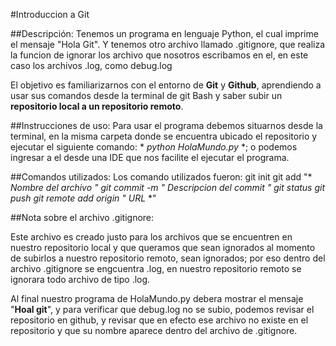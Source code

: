 #Introduccion a Git

##Descripción:
Tenemos un programa en lenguaje Python, el cual imprime el mensaje "Hola Git".
Y tenemos otro archivo llamado .gitignore, que realiza la funcion de ignorar los archivo que nosotros
escribamos en el, en este caso los archivos .log, como debug.log

El objetivo es familiarizarnos con el entorno de **Git** y **Github**, aprendiendo a usar sus comandos
desde la terminal de git Bash y saber subir un **repositorio local a un repositorio remoto**.

##Instrucciones de uso:
Para usar el programa debemos situarnos desde la terminal, en la misma carpeta donde se encuentra ubicado
el repositorio y ejecutar el siguiente comando: * *python HolaMundo.py* *; o podemos ingresar a el desde una IDE
que nos facilite el ejecutar el programa.

##Comandos utilizados:
Los comando utilizados fueron:
git init
git add "* *Nombre del archivo* *"
git commit -m "* *Descripcion del commit* *"
git status
git push
git remote add origin "* *URL* *"

##Nota sobre el archivo .gitignore:

Este archivo es creado justo para los archivos que se encuentren en nuestro repositorio local y que queramos que
sean ignorados al momento de subirlos a nuestro repositorio remoto, sean ignorados; por eso dentro del archivo 
.gitignore se engcuentra .log, en nuestro repositorio remoto se ignorara todo archivo de tipo .log.

Al final nuestro programa de HolaMundo.py debera mostrar el mensaje "**Hoal git**", y para verificar que debug.log
no se subio, podemos revisar el repositorio en github, y revisar que en efecto ese archivo no existe en el repositorio
y que su nombre aparece dentro del archivo de .gitignore.
